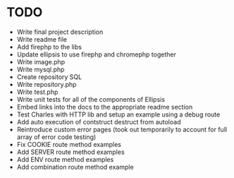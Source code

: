 
TODO
================================================================================

- Write final project description
- Write readme file
- Add firephp to the libs
- Update ellipsis to use firephp and chromephp together
- Write image.php
- Write mysql.php
- Create repository SQL
- Write repository.php
- Write test.php
- Write unit tests for all of the components of Ellipsis
- Embed links into the docs to the appropriate readme section
- Test Charles with HTTP lib and setup an example using a debug route
- Add auto execution of contstruct destruct from autoload
- Reintroduce custom error pages (took out temporarily to account for full array of error code testing)
- Fix COOKIE route method examples 
- Add SERVER route method examples
- Add ENV route method examples
- Add combination route method example